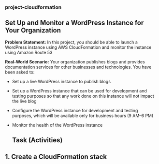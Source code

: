 ### project-cloudformation

## Set Up and Monitor a WordPress Instance for Your Organization

**Problem Statement:** In this project, you should be able to launch a WordPress instance using AWS CloudFormation and monitor the instance using Amazon Route 53


**Real-World Scenario:**
Your organization publishes blogs and provides documentation services for other businesses and technologies. You have been asked to:
* Set up a live WordPress instance to publish blogs
* Set up a WordPress instance that can be used for development and
testing purposes so that any work done on this instance will not impact
the live blog
* Configure the WordPress instance for development and testing
purposes, which will be available only for business hours (9 AM–6 PM)
* Monitor the health of the WordPress instance

  ## Task (Activities)
## 1. Create a CloudFormation stack
